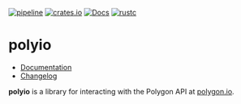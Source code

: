 [![pipeline](https://gitlab.com/d-e-s-o/polyio/badges/master/pipeline.svg)](https://gitlab.com/d-e-s-o/polyio/commits/master)
[![crates.io](https://img.shields.io/crates/v/polyio.svg)](https://crates.io/crates/polyio)
[![Docs](https://docs.rs/polyio/badge.svg)](https://docs.rs/polyio)
[![rustc](https://img.shields.io/badge/rustc-1.51+-blue.svg)](https://blog.rust-lang.org/2021/03/25/Rust-1.51.0.html)

polyio
======

- [Documentation][docs-rs]
- [Changelog](CHANGELOG.md)

**polyio** is a library for interacting with the Polygon API at
[polygon.io][].

[docs-rs]: https://docs.rs/crate/polyio
[polygon.io]: https://polygon.io/
